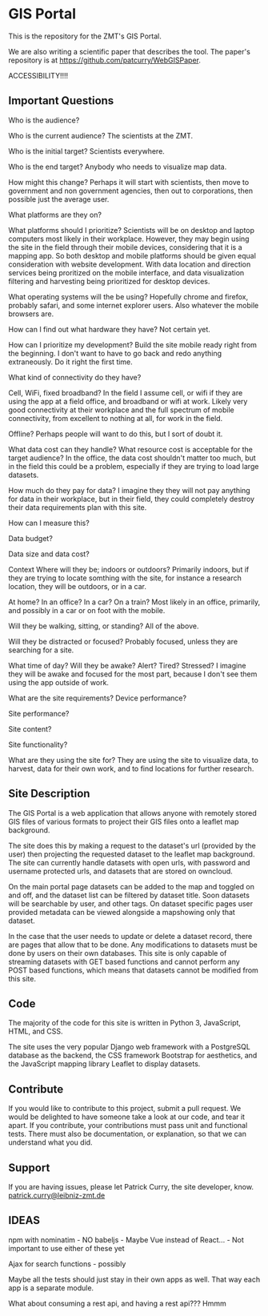 GIS Portal
========

This is the repository for the ZMT's GIS Portal.

We are also writing a scientific paper that describes the tool. The paper's repository
is at https://github.com/patcurry/WebGISPaper.


ACCESSIBILITY!!!!


Important Questions
-------------------

Who is the audience?

  Who is the current audience?
    The scientists at the ZMT.

  Who is the initial target?
    Scientists everywhere.

  Who is the end target?
    Anybody who needs to visualize map data.

  How might this change?
    Perhaps it will start with scientists, then move to government
    and non government agencies, then out to corporations, then possible just the
    average user.

What platforms are they on?

  What platforms should I prioritize?
    Scientists will be on desktop and laptop computers most likely in their workplace.
    However, they may begin using the site in the field through their
    mobile devices, considering that it is a mapping app. So both desktop and mobile
    platforms should be given equal consideration with website development. With 
    data location and direction services being proritized on the mobile interface, and
    data visualization filtering and harvesting being prioritized for desktop devices.

  What operating systems will the be using?
    Hopefully chrome and firefox, probably safari, and some internet explorer users.
    Also whatever the mobile browsers are.

  How can I find out what hardware they have?
    Not certain yet.

  How can I prioritize my development?
    Build the site mobile ready right from the beginning. I don't want to have to
    go back and redo anything extraneously. Do it right the first time.

What kind of connectivity do they have?

  Cell, WiFi, fixed broadband?
    In the field I assume cell, or wifi if they are using the app at a field office,
    and broadband or wifi at work. Likely very good connectivity at their workplace
    and the full spectrum of mobile connectivity, from excellent to nothing at all, for
    work in the field.

  Offline?
    Perhaps people will want to do this, but I sort of doubt it.

What data cost can they handle?
  What resource cost is acceptable for the target audience?
    In the office, the data cost shouldn't matter too much, but in the field this 
    could be a problem, especially if they are trying to load large datasets.

  How much do they pay for data?
    I imagine they they will not pay anything for data in their workplace, but
    in their field, they could completely destroy their data requirements plan
    with this site.

  How can I measure this?

  Data budget?

  Data size and data cost?

Context
  Where will they be; indoors or outdoors?
    Primarily indoors, but if they are trying to locate somthing with the site,
    for instance a research location, they will be outdoors, or in a car.

  At home? In an office? In a car? On a train?
    Most likely in an office, primarily, and possibly in a car or on foot with
    the mobile.

  Will they be walking, sitting, or standing?
    All of the above.

  Will they be distracted or focused?
    Probably focused, unless they are searching for a site.

  What time of day? Will they be awake? Alert? Tired? Stressed?
    I imagine they will be awake and focused for the most part, because I don't
    see them using the app outside of work. 

What are the site requirements?
  Device performance?

  Site performance?

  Site content?

  Site functionality?

What are they using the site for?
  They are using the site to visualize data, to harvest, data
  for their own work, and to find locations for further research.


Site Description
----------------

The GIS Portal is a web application that allows anyone with remotely stored 
GIS files of various formats to project their GIS files onto a leaflet map background.

The site does this by making a request to the dataset's url (provided by the user)
then projecting the requested dataset to the leaflet map background. The site can currently handle
datasets with open urls, with password and username protected urls, and datasets that are stored
on owncloud.

On the main portal page datasets can be added to the map and toggled on and off, and the dataset list can be
filtered by dataset title. Soon datasets will be searchable by user, and other tags. On dataset specific pages
user provided metadata can be viewed alongside a mapshowing only that dataset. 

In the case that the user needs to update or delete a dataset record, there are pages that allow that to be
done. Any modifications to datasets must be done by users on their own databases. This site is only capable of
streaming datasets with GET based functions and cannot perform any POST based functions, which means that datasets
cannot be modified from this site.

Code
----

The majority of the code for this site is written in Python 3, JavaScript, HTML, and CSS.

The site uses the very popular Django web framework with a PostgreSQL database as the backend, the CSS framework
Bootstrap for aesthetics, and the JavaScript mapping library Leaflet to display datasets.

Contribute
----------

If you would like to contribute to this project, submit a pull request. We would be delighted to have someone take a look at our code, and tear it apart.
If you contribute, your contributions must pass unit and functional tests. There must also be documentation, or explanation, so that we can understand what you did.

Support
-------

If you are having issues, please let Patrick Curry, the site developer, know.
patrick.curry@leibniz-zmt.de


IDEAS
-----

npm with nominatim - NO
babeljs - Maybe
Vue instead of React... - Not important to use either of these yet

Ajax for search functions - possibly

Maybe all the tests should just stay in their own apps as well. That way each app is a separate module.

What about consuming a rest api, and having a rest api??? Hmmm
